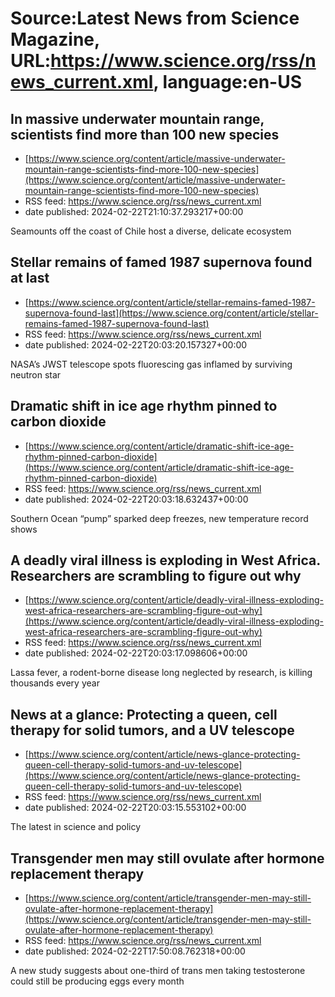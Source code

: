 # Source:Latest News from Science Magazine, URL:https://www.science.org/rss/news_current.xml, language:en-US

## In massive underwater mountain range, scientists find more than 100 new species
 - [https://www.science.org/content/article/massive-underwater-mountain-range-scientists-find-more-100-new-species](https://www.science.org/content/article/massive-underwater-mountain-range-scientists-find-more-100-new-species)
 - RSS feed: https://www.science.org/rss/news_current.xml
 - date published: 2024-02-22T21:10:37.293217+00:00

Seamounts off the coast of Chile host a diverse, delicate ecosystem

## Stellar remains of famed 1987 supernova found at last
 - [https://www.science.org/content/article/stellar-remains-famed-1987-supernova-found-last](https://www.science.org/content/article/stellar-remains-famed-1987-supernova-found-last)
 - RSS feed: https://www.science.org/rss/news_current.xml
 - date published: 2024-02-22T20:03:20.157327+00:00

NASA’s JWST telescope spots fluorescing gas inflamed by surviving neutron star

## Dramatic shift in ice age rhythm pinned to carbon dioxide
 - [https://www.science.org/content/article/dramatic-shift-ice-age-rhythm-pinned-carbon-dioxide](https://www.science.org/content/article/dramatic-shift-ice-age-rhythm-pinned-carbon-dioxide)
 - RSS feed: https://www.science.org/rss/news_current.xml
 - date published: 2024-02-22T20:03:18.632437+00:00

Southern Ocean “pump” sparked deep freezes, new temperature record shows

## A deadly viral illness is exploding in West Africa. Researchers are scrambling to figure out why
 - [https://www.science.org/content/article/deadly-viral-illness-exploding-west-africa-researchers-are-scrambling-figure-out-why](https://www.science.org/content/article/deadly-viral-illness-exploding-west-africa-researchers-are-scrambling-figure-out-why)
 - RSS feed: https://www.science.org/rss/news_current.xml
 - date published: 2024-02-22T20:03:17.098606+00:00

Lassa fever, a rodent-borne disease long neglected by research, is killing thousands every year

## News at a glance: Protecting a queen, cell therapy for solid tumors, and a UV telescope
 - [https://www.science.org/content/article/news-glance-protecting-queen-cell-therapy-solid-tumors-and-uv-telescope](https://www.science.org/content/article/news-glance-protecting-queen-cell-therapy-solid-tumors-and-uv-telescope)
 - RSS feed: https://www.science.org/rss/news_current.xml
 - date published: 2024-02-22T20:03:15.553102+00:00

The latest in science and policy

## Transgender men may still ovulate after hormone replacement therapy
 - [https://www.science.org/content/article/transgender-men-may-still-ovulate-after-hormone-replacement-therapy](https://www.science.org/content/article/transgender-men-may-still-ovulate-after-hormone-replacement-therapy)
 - RSS feed: https://www.science.org/rss/news_current.xml
 - date published: 2024-02-22T17:50:08.762318+00:00

A new study suggests about one-third of trans men taking testosterone could still be producing eggs every month

